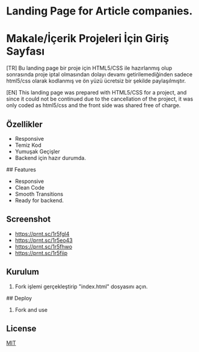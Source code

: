 # Landing Page for Article companies.
# Makale/İçerik Projeleri İçin Giriş Sayfası

[TR] Bu landing page bir proje için HTML5/CSS ile hazırlanmış olup sonrasında proje iptal olmasından dolayı devamı getirilemediğinden sadece html5/css olarak kodlanmış ve ön yüzü ücretsiz bir şekilde paylaşılmıştır.

[EN] This landing page was prepared with HTML5/CSS for a project, and since it could not be continued due to the cancellation of the project, it was only coded as html5/css and the front side was shared free of charge.

## Özellikler
- Responsive
- Temiz Kod
- Yumuşak Geçişler
- Backend için hazır durumda.

## Features
- Responsive
- Clean Code
- Smooth Transitions
- Ready for backend.

## Screenshot
- https://prnt.sc/1r5fgl4
- https://prnt.sc/1r5eo43
- https://prnt.sc/1r5fhwo
- https://prnt.sc/1r5fiip

## Kurulum

1. Fork işlemi gerçekleştirip "index.html" dosyasını açın.

## Deploy
1. Fork and use

## License
[MIT](https://choosealicense.com/licenses/mit/)
